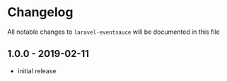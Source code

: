 # Changelog

All notable changes to `laravel-eventsauce` will be documented in this file

## 1.0.0 - 2019-02-11

- initial release
